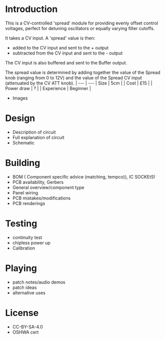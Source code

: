 # Introduction

This is a CV-controlled 'spread' module for providing evenly offset control voltages, perfect for detuning oscillators or equally varying filter cutoffs.

It takes a CV input. A 'spread' value is then:
- added to the CV input and sent to the + output
- subtracted from the CV input and sent to the - output

The CV input is also buffered and sent to the Buffer output.

The spread value is determined by adding together the value of the Spread knob (ranging from 0 to 12V) and the value of the Spread CV input (attenuated by the CV ATT knob).
 | --- | ---
 | Size | 5cm |
 | Cost | £15 |
 | Power draw | ? |
 | Experience | Beginner |

- Images
# Design
- Description of circuit
- Full explanation of circuit
- Schematic

# Building
- BOM ( Component specific advice (matching, tempco)), IC SOCKEtS!
- PCB availability, Gerbers
- General overview/component type
- Panel wiring
- PCB mistakes/modifications
- PCB renderings

# Testing
- continuity test
- chipless power up
- Calibration

# Playing
- patch notes/audio demos
- patch ideas
- alternative uses

# License
- CC-BY-SA-4.0
- OSHWA cert